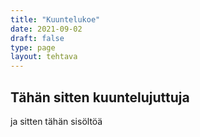 ```yaml
---
title: "Kuuntelukoe"
date: 2021-09-02
draft: false
type: page
layout: tehtava
---
```

## Tähän sitten kuuntelujuttuja
ja sitten tähän sisöltöä
